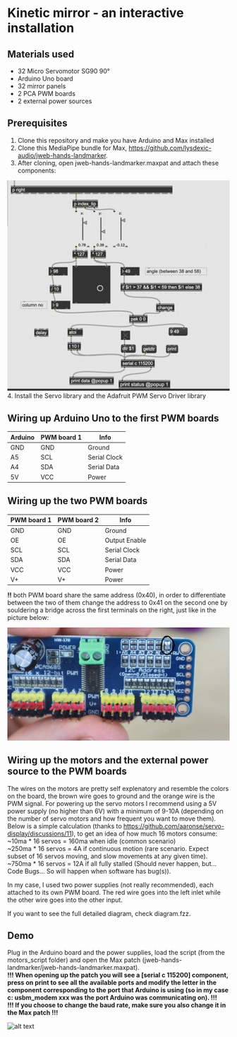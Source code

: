 # Kinetic mirror - an interactive installation

## Materials used
<ul>
<li>
    32 Micro Servomotor SG90 90°
</li>
<li>
    Arduino Uno board
</li>
<li>
    32 mirror panels
</li>
<li>
    2 PCA PWM boards
</li>
<li>
    2 external power sources
</li>
</ul>

## Prerequisites
1. Clone this repository and make you have Arduino and Max installed
2. Clone this MediaPipe bundle for Max, https://github.com/lysdexic-audio/jweb-hands-landmarker. 
3. After cloning, open jweb-hands-landmarker.maxpat and attach these components:

![alt text](media/max_components.png)
4. Install the Servo library and the Adafruit PWM Servo Driver library

## Wiring up Arduino Uno to the first PWM boards
Arduino | PWM board 1 | Info | 
--- | --- | --- 
GND | GND | Ground 
A5 | SCL | Serial Clock 
A4 | SDA | Serial Data 
5V | VCC | Power

## Wiring up the two PWM boards
PWM board 1 | PWM board 2 | Info | 
--- | --- | --- 
GND | GND | Ground 
OE | OE | Output Enable
SCL | SCL | Serial Clock 
SDA | SDA | Serial Data
VCC | VCC | Power
V+ | V+ | Power

<b>!!</b> both PWM board share the same address (0x40), in order to differentiate between the two of them change the address to 0x41 on the second one by souldering a bridge across the first terminals on the right, just like in the picture below:

![alt text](media/address_change.jpg) 

## Wiring up the motors and the external power source to the PWM boards
The wires on the motors are pretty self explenatory and resemble the colors on the board, the brown wire goes to ground and the orange wire is the PWM signal.
For powering up the servo motors I recommend using a 5V power supply (no higher than 6V) with a minimum of 9-10A (depending on the number of servo motors and how frequent you want to move them). Below is a simple calculation (thanks to https://github.com/aaronse/servo-display/discussions/11), to get an idea of how much 16 motors consume:<br>
~10ma * 16 servos = 160ma when idle (common scenario)<br>
~250ma * 16 servos = 4A if continuous motion (rare scenario. Expect subset of 16 servos moving, and slow movements at any given time).<br>
~750ma * 16 servos = 12A if all fully stalled (Should never happen, but… Code Bugs… So will happen when software has bug(s)).<br>

In my case, I used two power supplies (not really recommended), each attached to its own PWM board. The red wire goes into the left inlet while the other wire goes into the other input.

If you want to see the full detailed diagram, check diagram.fzz.

## Demo
Plug in the Arduino board and the power supplies, load the script (from the motors_script folder) and open the Max patch (jweb-hands-landmarker/jweb-hands-landmarker.maxpat). <br>
<b>!!! When opening up the patch you will see a [serial c 115200] component, press on print to see all the available ports and modify the letter in the component corresponding to the port that Arduino is using (so in my case c: usbm_modem xxx was the port Arduino was communicating on). !!!<br>
!!! If you choose to change the baud rate, make sure you also change it in the Max patch !!!</b>

![alt text](media/trimed_vid-ezgif.com-video-to-gif-converter.gif)

